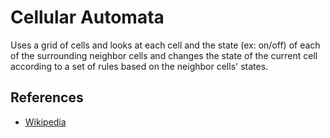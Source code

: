 # Cellular Automata
Uses a grid of cells and looks at each cell and the state (ex: on/off) of each of the surrounding neighbor cells and changes the state of the current cell according to a set of rules based on the neighbor cells' states.

## References
* [Wikipedia](https://en.wikipedia.org/wiki/Cellular_automaton)